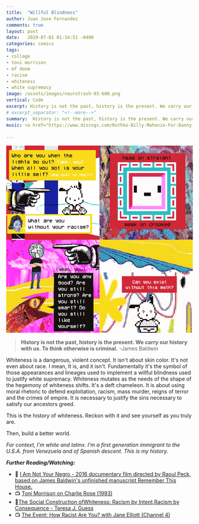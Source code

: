 ```yaml
---
title:  "Willful Blindness"
author: Juan Jose Fernandez
comments: true
layout: post
date:   2020-07-01 01:34:51 -0400
categories: comics
tags:
- collage
- toni morrison
- mf doom
- racism
- whiteness
- white supremacy
image: /assets/images/neurotrash-03-600.png
vertical: Code
excerpt: History is not the past, history is the present. We carry our history with us. To think otherwise is criminal. -James Baldwin
# excerpt_separator: "<!--more-->"
summary:  History is not the past, history is the present. We carry our history with us. To think otherwise is criminal. -James Baldwin
music: <a href="https://www.discogs.com/Rothko-Billy-Mahonie-For-Danny-Hoon/release/1181039">Rothko - For Danny</a>

---
```

<style>
.bar{
    height: 10px;
    background: #bc4e9c;  /* fallback for old browsers */
    background: -webkit-linear-gradient(to top, #f80759, #bc4e9c);  /* Chrome 10-25, Safari 5.1-6 */
    background: linear-gradient(to top, #f80759, #bc4e9c); /* W3C, IE 10+/ Edge, Firefox 16+, Chrome 26+, Opera 12+, Safari 7+ */
    }
</style>

![4 panel comic that references Toni Morrison's 1993 conversation with Charlie Rose urging people to think of anti-racist work as the responsibility not of Black Americans but that of White Americans.](/assets/images/neurotrash-03-600.png)

>**History is not the past, history is the present. We carry our history with us. To think otherwise is criminal.**
>\-James Baldwin

Whiteness is a dangerous, violent concept. It isn't about skin color. It's not even about race. I mean, It is, and it isn't. Fundamentally it's the symbol of those appearances and lineages used to implement a willful blindness used to justify white supremacy. Whiteness mutates as the needs of the shape of the hegemony of whiteness shifts. It's a deft chameleon. It is about using moral rhetoric to defend exploitation, racism, mass murder, reigns of terror and the crimes of empire. It is necessary to justify the sins necessary to satisfy our ancestors greed. 

This is the history of whiteness. Reckon with it and see yourself as you truly are. 

Then, build a better world. 

*For context, I'm white and latinx. I'm a first generation immigrant to the U.S.A. from Venezuela and of Spanish descent. This is my history.* 

***Further Reading/Watching:***
- 🎥 [I Am Not Your Negro - 2016 documentary film directed by Raoul Peck, based on James Baldwin's unfinished manuscript Remember This House.](http://www.iamnotyournegrofilm.com/)
- 📺 [Toni Morrison on Charlie Rose (1993)](https://www.esquire.com/entertainment/books/a28621535/toni-morrison-white-supremacy-charlie-rose-interview-racism/)
- 📑[The Social Construction ofWhiteness: Racism by Intent,Racism by Consequence - Teresa J. Guess](https://www.cwu.edu/diversity/sites/cts.cwu.edu.diversity/files/documents/constructingwhiteness.pdf)
- 📺 [The Event: How Racist Are You? with Jane Elliott (Channel 4)](https://www.youtube.com/watch?v=6MYHBrJIIFU)

